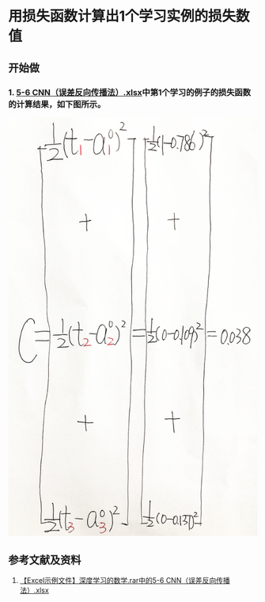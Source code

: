 # 用损失函数计算出1个学习实例的损失数值

## 开始做

### 1. [5-6 CNN（误差反向传播法）.xlsx](http://www.ituring.com.cn/book/2593)中第1个学习的例子的损失函数的计算结果，如下图所示。

![](/images/深度学习/卷积神经网络/用损失函数计算出1个学习实例的损失数值/1a1.jpg)

## 参考文献及资料

1. [【Excel示例文件】深度学习的数学.rar中的5-6 CNN（误差反向传播法）.xlsx](http://www.ituring.com.cn/book/2593)